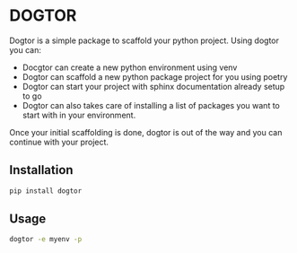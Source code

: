 # DOGTOR

Dogtor is a simple package to scaffold your python project. Using dogtor you can:

- Docgtor can create a new python environment using venv
- Dogtor can scaffold a new python package project for you using poetry
- Dogtor can start your project with sphinx documentation already setup to go
- Dogtor can also takes care of installing a list of packages you want to start with in your environment.

Once your initial scaffolding is done, dogtor is out of the way and you can continue with your project.

## Installation

```bash
pip install dogtor
```

## Usage

```bash
dogtor -e myenv -p
```